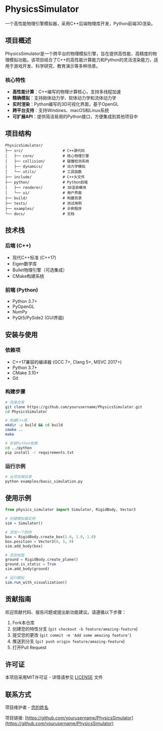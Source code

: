 # PhysicsSimulator

一个高性能物理引擎模拟器，采用C++后端物理库开发，Python前端3D渲染。

## 项目概述

PhysicsSimulator是一个跨平台的物理模拟引擎，旨在提供高性能、高精度的物理模拟功能。该项目结合了C++的高性能计算能力和Python的灵活渲染能力，适用于游戏开发、科学研究、教育演示等多种场景。

### 核心特性

- **高性能计算**：C++编写的物理计算核心，支持多线程加速
- **精确模拟**：支持刚体动力学、软体动力学和流体动力学
- **实时渲染**：Python编写的3D可视化界面，基于OpenGL
- **跨平台支持**：支持Windows、macOS和Linux系统
- **可扩展API**：提供简洁易用的Python接口，方便集成到其他项目中

## 项目结构

```
PhysicsSimulator/
├── src/                  # C++源代码
│   ├── core/             # 核心物理引擎
│   ├── collision/        # 碰撞检测系统
│   ├── dynamics/         # 动力学模拟
│   └── utils/            # 工具函数
├── include/              # C++头文件
├── python/               # Python前端
│   ├── renderer/         # 3D渲染模块
│   └── ui/               # 用户界面
├── build/                # 构建目录
├── tests/                # 测试用例
├── examples/             # 示例程序
└── docs/                 # 文档
```

## 技术栈

### 后端 (C++)
- 现代C++标准 (C++17)
- Eigen数学库
- Bullet物理引擎（可选集成）
- CMake构建系统

### 前端 (Python)
- Python 3.7+
- PyOpenGL
- NumPy
- PyQt5/PySide2 (GUI界面)

## 安装与使用

### 依赖项
- C++17兼容的编译器 (GCC 7+, Clang 5+, MSVC 2017+)
- Python 3.7+
- CMake 3.10+
- Git

### 构建步骤

```bash
# 克隆仓库
git clone https://github.com/yourusername/PhysicsSimulator.git
cd PhysicsSimulator

# 构建C++库
mkdir -p build && cd build
cmake ..
make

# 安装Python依赖
cd ../python
pip install -r requirements.txt
```

### 运行示例

```bash
# 从项目根目录
python examples/basic_simulation.py
```

## 使用示例

```python
from physics_simulator import Simulator, RigidBody, Vector3

# 创建模拟器实例
sim = Simulator()

# 添加一个刚体
box = RigidBody.create_box(1.0, 1.0, 1.0)
box.position = Vector3(0, 5, 0)
sim.add_body(box)

# 添加地面
ground = RigidBody.create_plane()
ground.is_static = True
sim.add_body(ground)

# 运行模拟
sim.run_with_visualization()
```

## 贡献指南

欢迎贡献代码、报告问题或提出新功能建议。请遵循以下步骤：

1. Fork本仓库
2. 创建您的特性分支 (`git checkout -b feature/amazing-feature`)
3. 提交您的更改 (`git commit -m 'Add some amazing feature'`)
4. 推送到分支 (`git push origin feature/amazing-feature`)
5. 打开Pull Request

## 许可证

本项目采用MIT许可证 - 详情请参见 [LICENSE](LICENSE) 文件

## 联系方式

项目维护者 - [您的姓名](mailto:your.email@example.com)

项目链接: [https://github.com/yourusername/PhysicsSimulator](https://github.com/yourusername/PhysicsSimulator)